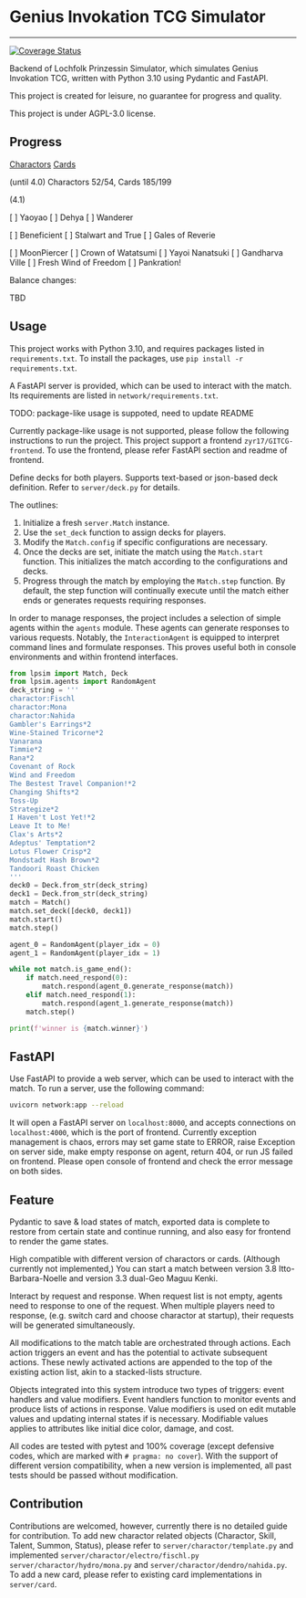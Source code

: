 # Genius Invokation TCG Simulator

---

[![Coverage Status](https://coveralls.io/repos/github/zyr17/GITCG/badge.svg?branch=master)](https://coveralls.io/github/zyr17/GITCG?branch=master)

Backend of Lochfolk Prinzessin Simulator, which simulates Genius Invokation 
TCG, written with Python 3.10 using Pydantic and FastAPI.

This project is created for leisure, no guarantee for progress and quality.

This project is under AGPL-3.0 license.

## Progress

[Charactors](docs/charactors.md)
[Cards](docs/cards.md)

(until 4.0) Charactors 52/54, Cards 185/199

(4.1)

[ ] Yaoyao
[ ] Dehya
[ ] Wanderer

[ ] Beneficient
[ ] Stalwart and True
[ ] Gales of Reverie

[ ] MoonPiercer
[ ] Crown of Watatsumi
[ ] Yayoi Nanatsuki
[ ] Gandharva Ville
[ ] Fresh Wind of Freedom
[ ] Pankration!

Balance changes:

TBD

## Usage

This project works with Python 3.10, and requires packages listed in
`requirements.txt`. To install the packages, use 
`pip install -r requirements.txt`.

A FastAPI server is provided, which can be used to interact with the match.
Its requirements are listed in `network/requirements.txt`.

TODO: package-like usage is suppoted, need to update README

Currently package-like usage is not supported, please follow the following
instructions to run the project. 
This project support a frontend `zyr17/GITCG-frontend`. To use the frontend, 
please refer FastAPI section and readme of frontend.

Define decks for both players. Supports text-based or json-based deck 
definition. Refer to `server/deck.py` for details.

The outlines:

1. Initialize a fresh `server.Match` instance.
2. Use the `set_deck` function to assign decks for players.
3. Modify the `Match.config` if specific configurations are necessary.
4. Once the decks are set, initiate the match using the `Match.start` function. 
   This initializes the match according to the configurations and decks.
5. Progress through the match by employing the `Match.step` function. 
   By default, the step function will continually execute until the match 
   either ends or generates requests requiring responses.

In order to manage responses, the project includes a selection of simple 
agents within the `agents` module. These agents can generate 
responses to various requests. Notably, the `InteractionAgent` is equipped 
to interpret command lines and formulate responses. This proves useful both 
in console environments and within frontend interfaces.


```python
from lpsim import Match, Deck
from lpsim.agents import RandomAgent
deck_string = '''
charactor:Fischl
charactor:Mona
charactor:Nahida
Gambler's Earrings*2
Wine-Stained Tricorne*2
Vanarana
Timmie*2
Rana*2
Covenant of Rock
Wind and Freedom
The Bestest Travel Companion!*2
Changing Shifts*2
Toss-Up
Strategize*2
I Haven't Lost Yet!*2
Leave It to Me!
Clax's Arts*2
Adeptus' Temptation*2
Lotus Flower Crisp*2
Mondstadt Hash Brown*2
Tandoori Roast Chicken
'''
deck0 = Deck.from_str(deck_string)
deck1 = Deck.from_str(deck_string)
match = Match()
match.set_deck([deck0, deck1])
match.start()
match.step()

agent_0 = RandomAgent(player_idx = 0)
agent_1 = RandomAgent(player_idx = 1)

while not match.is_game_end():
    if match.need_respond(0):
        match.respond(agent_0.generate_response(match))
    elif match.need_respond(1):
        match.respond(agent_1.generate_response(match))
    match.step()

print(f'winner is {match.winner}')
```

## FastAPI

Use FastAPI to provide a web server, which can be used to interact with the
match. To run a server, use the following command:
```bash
uvicorn network:app --reload
```

It will open a FastAPI server on `localhost:8000`, and accepts connections
on `localhost:4000`, which is the port of frontend. Currently exception
management is chaos, errors may set game state to ERROR, raise Exception on
server side, make empty response on agent, return 404, or run JS failed on
frontend. Please open console of frontend and check the error message on both
sides.

## Feature

Pydantic to save & load states of match, exported data is complete to restore 
from certain state and continue running, and also easy for frontend to render
the game states.

High compatible with different version of charactors or cards. (Although
currently not implemented,) You can start a match between version 3.8 
Itto-Barbara-Noelle and version 3.3 dual-Geo Maguu Kenki.

Interact by request and response. When request list is not empty, agents need
to response to one of the request. When multiple players need to response,
(e.g. switch card and choose charactor at startup),
their requests will be generated simultaneously.

All modifications to the match table are orchestrated through actions. 
Each action triggers an event and has the potential to activate subsequent 
actions. These newly activated actions are appended to the top of the existing 
action list, akin to a stacked-lists structure.

Objects integrated into this system introduce two types of triggers: event 
handlers and value modifiers. Event handlers function to monitor events and 
produce lists of actions in response. Value modifiers is used on edit 
mutable values and updating internal states if is necessary. Modifiable values
applies to attributes like initial dice color, damage, and cost.

All codes are tested with pytest and 100% coverage (except defensive codes,
which are marked with `# pragma: no cover`). With the support of different
version compatibility, when a new version is implemented, all past tests
should be passed without modification.

## Contribution

Contributions are welcomed, however, currently there is no detailed guide for
contribution. To add new charactor related objects (Charactor, Skill, Talent,
Summon, Status), please refer to `server/charactor/template.py` and implemented
`server/charactor/electro/fischl.py` `server/charactor/hydro/mona.py`
and `server/charactor/dendro/nahida.py`. To add a new card, please refer to
existing card implementations in `server/card`.
